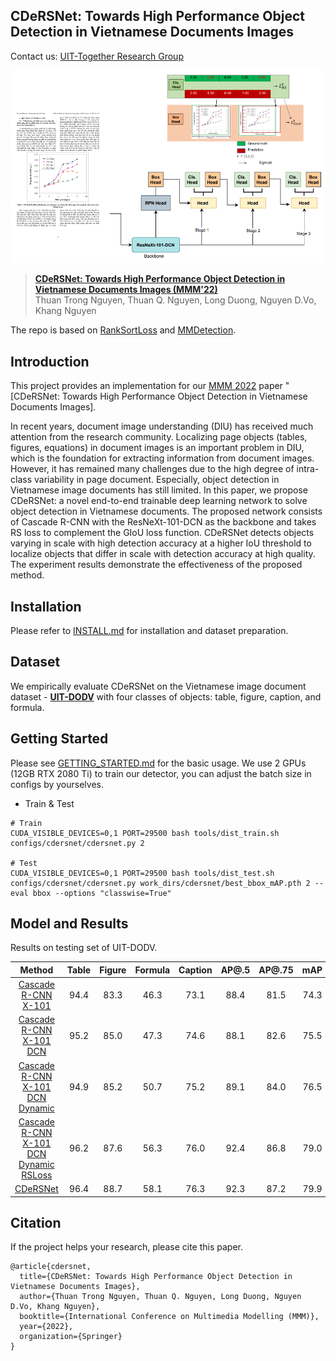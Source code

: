 ## CDeRSNet: Towards High Performance Object Detection in Vietnamese Documents Images

Contact us: [UIT-Together Research Group](https://uit-together.github.io/)


![](images/cdersnet.png)

> **[CDeRSNet: Towards High Performance Object Detection in Vietnamese Documents Images (MMM'22)]()**            
> Thuan Trong Nguyen, Thuan Q. Nguyen, Long Duong, Nguyen D.Vo, Khang Nguyen        
<!-- > arXiv preprint ([arXiv:2103.07733](https://arxiv.org/pdf/2103.07733.pdf)) / CVPR [Open access](https://openaccess.thecvf.com/content/CVPR2021/papers/Han_ReDet_A_Rotation-Equivariant_Detector_for_Aerial_Object_Detection_CVPR_2021_paper.pdf). -->

The repo is based on [RankSortLoss](https://github.com/kemaloksuz/RankSortLoss) and [MMDetection](https://github.com/open-mmlab/mmdetection).



## Introduction

This project provides an implementation for our [MMM 2022](http://mmm2022.org/) paper "[CDeRSNet: Towards High Performance Object Detection in Vietnamese Documents Images].

In recent years, document image understanding (DIU) has received much attention from the research community. Localizing page objects (tables, figures, equations) in document images is an important problem in DIU, which is the foundation for extracting information from document images. However, it has remained many challenges due to the high degree of intra-class variability in page document. Especially, object detection in Vietnamese image documents has still limited. In this paper, we propose CDeRSNet: a novel end-to-end trainable deep learning network to solve object detection in Vietnamese documents.  The proposed network consists of Cascade R-CNN with the ResNeXt-101-DCN as the backbone and takes RS loss to complement the GIoU loss function.  CDeRSNet detects objects varying in scale with high detection accuracy at a higher IoU threshold to localize objects that differ in scale with detection accuracy at high quality. The experiment results demonstrate the effectiveness of the proposed method.

## Installation
Please refer to [INSTALL.md](https://mmdetection.readthedocs.io/en/v1.2.0/INSTALL.html) for installation and dataset preparation.

## Dataset
We empirically evaluate CDeRSNet on the Vietnamese image document dataset - [**UIT-DODV**](https://github.com/nguyenvd-uit/uit-together-dataset/blob/main/UIT-DODV.md)  with four classes of objects: table, figure, caption, and formula.


## Getting Started
Please see [GETTING_STARTED.md](https://mmdetection.readthedocs.io/en/v1.2.0/GETTING_STARTED.html) for the basic usage.
We use 2 GPUs (12GB RTX 2080 Ti) to train our detector, you can adjust the batch size in configs by yourselves.
* Train & Test
```shell
# Train
CUDA_VISIBLE_DEVICES=0,1 PORT=29500 bash tools/dist_train.sh configs/cdersnet/cdersnet.py 2

# Test
CUDA_VISIBLE_DEVICES=0,1 PORT=29500 bash tools/dist_test.sh configs/cdersnet/cdersnet.py work_dirs/cdersnet/best_bbox_mAP.pth 2 --eval bbox --options "classwise=True"
```

## Model and Results
Results on testing set of UIT-DODV.

| Method | Table | Figure | Formula| Caption| AP@.5 | AP@.75 |mAP |
| :----: | :------: | :-----: | :---------: | :--------------: | :------: | :------: | :------: |
| [Cascade R-CNN X-101](configs/cdersnet/cascade_rcnn_x101.py) | 94.4 |  83.3  | 46.3 | 73.1| 88.4 | 81.5 | 74.3 |
| [Cascade R-CNN X-101 DCN](configs/cdersnet/cascade_rcnn_x101_dcn.py) | 95.2 |  85.0  | 47.3 | 74.6| 88.1 | 82.6 | 75.5 |
| [Cascade R-CNN X-101 DCN Dynamic](configs/cdersnet/cascade_rcnn_x101_dcn_dynamic.py) | 94.9 |  85.2  | 50.7 | 75.2| 89.1 | 84.0 | 76.5 |
| [Cascade R-CNN X-101 DCN Dynamic RSLoss](configs/cdersnet/cascade_rcnn_x101_dcn_rs_dynamic.py) | 96.2 |  87.6  | 56.3 | 76.0| 92.4 | 86.8 | 79.0 |
| [CDeRSNet](configs/cdersnet/cdersnet.py) | 96.4 |  88.7  | 58.1 | 76.3| 92.3 | 87.2 | 79.9 |



## Citation

If the project helps your research, please cite this paper.

```
@article{cdersnet,
  title={CDeRSNet: Towards High Performance Object Detection in Vietnamese Documents Images},
  author={Thuan Trong Nguyen, Thuan Q. Nguyen, Long Duong, Nguyen D.Vo, Khang Nguyen},
  booktitle={International Conference on Multimedia Modelling (MMM)},
  year={2022},
  organization={Springer}
}
```





